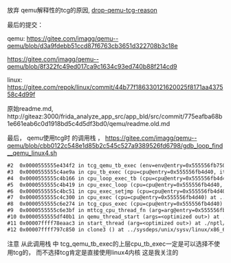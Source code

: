 放弃 qemu解释性的tcg的原因, [drop-qemu-tcg-reason](http://giteaz:3000/frida_analyze_app_src/app_bld/src/commit/c7b319acc11509162614aa6858d6c7e20ec981df/qemu/linux4/frida_qemu_linux4_flag__spy_func.md#drop-qemu-tcg-reason)


最后的提交：

qemu: 
https://gitee.com/imagg/qemu--qemu/blob/d3a9fdebb51ccd87f6763cb3651d322708b3c18e

https://gitee.com/imagg/qemu--qemu/blob/8f322fc49ed017ca9c1634c93ed740b88f214cd9

linux:
https://gitee.com/repok/linux/commit/44b77f186330121620025f8171aa437558c4d99f




原始readme.md, http://giteaz:3000/frida_analyze_app_src/app_bld/src/commit/775eafba68b1e661eab6c0d1918bd5c4d5df3bd0/qemu/readme.old.md



最后， qemu使用tcg时 的调用栈 ， https://gitee.com/imagg/qemu--qemu/blob/cbb0122c548e1d85b2c545c527a9389526fd6798/gdb_loop_find__qemu_linux4.sh

```txt
#2  0x0000555555e434f2 in tcg_qemu_tb_exec (env=env@entry=0x555556fb7500, v_tb_ptr=v_tb_ptr@entry=0x7fffb2e34f40) at ../tcg/tci.c:456
#3  0x0000555555c4ae9a in cpu_tb_exec (cpu=cpu@entry=0x555556fb4d40, itb=itb@entry=0x7fffb2e34e80, tb_exit=tb_exit@entry=0x7ffff6c53700) at ../accel/tcg/cpu-exec.c:458
#4  0x0000555555c4b166 in cpu_loop_exec_tb (cpu=cpu@entry=0x555556fb4d40, tb=tb@entry=0x7fffb2e34e80, pc=pc@entry=3321145556, last_tb=last_tb@entry=0x7ffff6c53708, tb_exit=tb_exit@entry=0x7ffff6c53700) at ../accel/tcg/cpu-exec.c:919
#5  0x0000555555c4b419 in cpu_exec_loop (cpu=cpu@entry=0x555556fb4d40, sc=sc@entry=0x7ffff6c537a0) at ../accel/tcg/cpu-exec.c:1040
#6  0x0000555555c4bc51 in cpu_exec_setjmp (cpu=cpu@entry=0x555556fb4d40, sc=sc@entry=0x7ffff6c537a0) at ../accel/tcg/cpu-exec.c:1057
#7  0x0000555555c4c300 in cpu_exec (cpu=cpu@entry=0x555556fb4d40) at ../accel/tcg/cpu-exec.c:1083
#8  0x0000555555c6e274 in tcg_cpus_exec (cpu=cpu@entry=0x555556fb4d40) at ../accel/tcg/tcg-accel-ops.c:76
#9  0x0000555555c6e3bf in mttcg_cpu_thread_fn (arg=arg@entry=0x555556fb4d40) at ../accel/tcg/tcg-accel-ops-mttcg.c:95
#10 0x0000555555df40b1 in qemu_thread_start (args=<optimized out>) at ../util/qemu-thread-posix.c:541
#11 0x00007ffff78eaac3 in start_thread (arg=<optimized out>) at ./nptl/pthread_create.c:442
#12 0x00007ffff797c850 in clone3 () at ../sysdeps/unix/sysv/linux/x86_64/clone3.S:81

```
注意 从此调用栈 中  tcg_qemu_tb_exec的上层cpu_tb_exec一定是可以选择不使用tcg的， 而不选择tcg肯定是直接使用linux4内核 这是我关注的